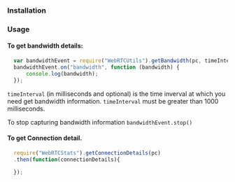 ### Installation

### Usage

#### To get bandwidth details:

```javascript
  var bandwidthEvent = require("WebRTCUtils").getBandwidth(pc, timeInterval);
  bandwidthEvent.on("bandwidth", function (bandwidth) {
      console.log(bandwidth);
  });
```
```timeInterval``` (in milliseconds and optional) is the time inverval at which you need get bandwidth information.
```timeInterval``` must be greater than 1000 milliseconds.

To stop capturing bandwidth information ```bandwidthEvent.stop()```

#### To get Connection detail.

```javascript
  require("WebRTCStats").getConnectionDetails(pc)
  .then(function(connectionDetails){
    
  });
```
